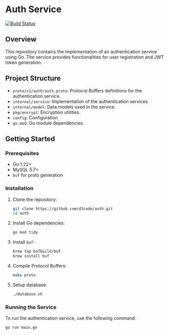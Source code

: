 # Auth Service
[![Build Status](https://img.shields.io/github/actions/workflow/status/d3code/auth/build.yaml?branch=master&label=Documentation&logo=github)](https://github.com/d3code/auth/actions/workflows/build.yaml)
## Overview

This repository contains the implementation of an authentication service using Go. The service provides functionalities for user registration and JWT token generation.

## Project Structure

- `proto/v1/auth/auth.proto`: Protocol Buffers definitions for the authentication service.
- `internal/service`: Implementation of the authentication services.
- `internal/model`: Data models used in the service.
- `pkg/encrypt`: Encryption utilities.
- `config`: Configuration.
- `go.mod`: Go module dependencies.

## Getting Started

### Prerequisites

- Go 1.22+
- MySQL 5.7+
- `buf` for proto generation

### Installation

1. Clone the repository:
    ```sh
    git clone https://github.com/d3code/auth.git
    cd auth
    ```

2. Install Go dependencies:
    ```sh
    go mod tidy
    ```
3. Install `buf`:
    ```sh
    brew tap bufbuild/buf
    brew install buf
    ```
   
4. Compile Protocol Buffers:
    ```sh
    make proto
    ```

5. Setup database:
    ```sh
    ./database.sh
    ```

### Running the Service

To run the authentication service, use the following command:
```sh
go run main.go